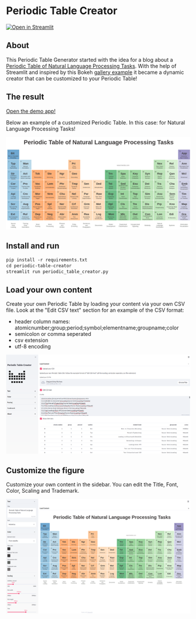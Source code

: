 # Periodic Table Creator

[![Open in Streamlit](https://static.streamlit.io/badges/streamlit_badge_black_white.svg)](https://share.streamlit.io/innerdoc/periodic-table-creator/main/periodic-table-creator/periodic_table_creator.py)

## About
This Periodic Table Generator started with the idea for a blog about a [Periodic Table of Natural Language Processing Tasks](https://medium.com/innerdoc). With the help of Streamlit and inspired by this Bokeh [gallery example](https://docs.bokeh.org/en/latest/docs/gallery/periodic.html) it became a dynamic creator that can be customized to your Periodic Table!


## The result
[Open the demo app!](https://share.streamlit.io/innerdoc/periodic-table-creator/main/periodic-table-creator/periodic_table_creator.py)

Below an example of a customized Periodic Table. In this case: for Natural Language Processing Tasks!

![alt text](periodic-table-generator-nlp-example.png "An example of a customized Periodic Table for Natural Language Processing Tasks!")


## Install and run
```
pip install -r requirements.txt
cd periodic-table-creator
streamlit run periodic_table_creator.py
```


## Load your own content
Create your own Periodic Table by loading your content via your own CSV file. Look at the "Edit CSV text" section for an example of the CSV format:
- header column names: atomicnumber;group;period;symbol;elementname;groupname;color
- semicolon or comma seperated
- csv extension
- utf-8 encoding

![alt text](periodic-table-generator-load-content.png "Load your own content by creating a CSV file!")


## Customize the figure
Customize your own content in the sidebar. You can edit the Title, Font, Color, Scaling and Trademark.

![alt text](periodic-table-generator-customize-content.png "Customize your own content in the sidebar!")